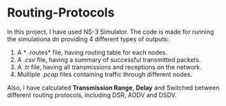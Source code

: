 # Routing-Protocols

In this project, I have used NS-3 Simulator. The code is made for running the simulationa dn providing 4 different types of outputs:
1. A * .routes* file, having routing table for each nodes.
2. A *.csv* file, having a summary of successful transmitted packets.
3. A *.tr* file, having all transmissions and receptions on the network.
4. Multiple *.pcap* files containing traffic through different nodes.

Also, I have calculated **Transmission Range**, **Delay** and Switched between different routing protocols, including DSR, AODV and DSDV. 
